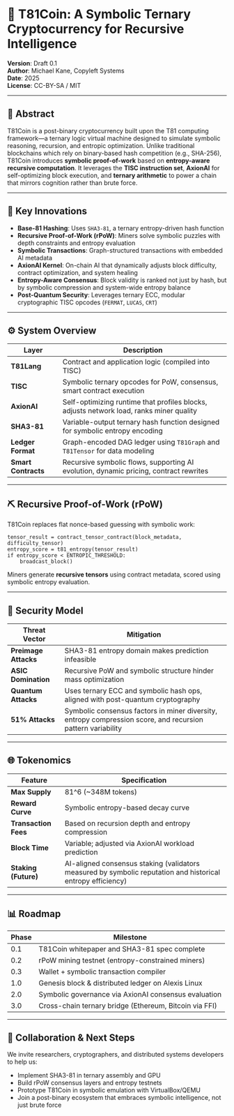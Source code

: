 # 🧠 T81Coin: A Symbolic Ternary Cryptocurrency for Recursive Intelligence

**Version**: Draft 0.1  
**Author**: Michael Kane, Copyleft Systems  
**Date**: 2025  
**License**: CC-BY-SA / MIT

---

## 📄 Abstract

T81Coin is a post-binary cryptocurrency built upon the T81 computing framework—a ternary logic virtual machine designed to simulate symbolic reasoning, recursion, and entropic optimization. Unlike traditional blockchains which rely on binary-based hash competition (e.g., SHA-256), T81Coin introduces **symbolic proof-of-work** based on **entropy-aware recursive computation**. It leverages the **TISC instruction set**, **AxionAI** for self-optimizing block execution, and **ternary arithmetic** to power a chain that mirrors cognition rather than brute force.

---

## 🔑 Key Innovations

- **Base-81 Hashing**: Uses `SHA3-81`, a ternary entropy-driven hash function  
- **Recursive Proof-of-Work (rPoW)**: Miners solve symbolic puzzles with depth constraints and entropy evaluation  
- **Symbolic Transactions**: Graph-structured transactions with embedded AI metadata  
- **AxionAI Kernel**: On-chain AI that dynamically adjusts block difficulty, contract optimization, and system healing  
- **Entropy-Aware Consensus**: Block validity is ranked not just by hash, but by symbolic compression and system-wide entropy balance  
- **Post-Quantum Security**: Leverages ternary ECC, modular cryptographic TISC opcodes (`FERMAT`, `LUCAS`, `CRT`)  

---

## ⚙️ System Overview

| Layer            | Description |
|------------------|-------------|
| **T81Lang**      | Contract and application logic (compiled into TISC) |
| **TISC**         | Symbolic ternary opcodes for PoW, consensus, smart contract execution |
| **AxionAI**      | Self-optimizing runtime that profiles blocks, adjusts network load, ranks miner quality |
| **SHA3-81**      | Variable-output ternary hash function designed for symbolic entropy encoding |
| **Ledger Format**| Graph-encoded DAG ledger using `T81Graph` and `T81Tensor` for data modeling |
| **Smart Contracts**| Recursive symbolic flows, supporting AI evolution, dynamic pricing, contract rewrites |

---

## ⛏️ Recursive Proof-of-Work (rPoW)

T81Coin replaces flat nonce-based guessing with symbolic work:

```t81
tensor_result = contract_tensor_contract(block_metadata, difficulty_tensor)
entropy_score = t81_entropy(tensor_result)
if entropy_score < ENTROPIC_THRESHOLD:
    broadcast_block()
```

Miners generate **recursive tensors** using contract metadata, scored using symbolic entropy evaluation.

---

## 🔐 Security Model

| Threat Vector            | Mitigation |
|--------------------------|------------|
| **Preimage Attacks**     | SHA3-81 entropy domain makes prediction infeasible |
| **ASIC Domination**      | Recursive PoW and symbolic structure hinder mass optimization |
| **Quantum Attacks**      | Uses ternary ECC and symbolic hash ops, aligned with post-quantum cryptography |
| **51% Attacks**          | Symbolic consensus factors in miner diversity, entropy compression score, and recursion pattern variability |

---

## 🌐 Tokenomics

| Feature | Specification |
|--------|----------------|
| **Max Supply** | 81^6 (~348M tokens) |
| **Reward Curve** | Symbolic entropy-based decay curve |
| **Transaction Fees** | Based on recursion depth and entropy compression |
| **Block Time** | Variable; adjusted via AxionAI workload prediction |
| **Staking (Future)** | AI-aligned consensus staking (validators measured by symbolic reputation and historical entropy efficiency) |

---

## 📊 Roadmap

| Phase | Milestone |
|-------|-----------|
| 0.1   | T81Coin whitepaper and SHA3-81 spec complete |
| 0.2   | rPoW mining testnet (entropy-constrained miners) |
| 0.3   | Wallet + symbolic transaction compiler |
| 1.0   | Genesis block & distributed ledger on Alexis Linux |
| 2.0   | Symbolic governance via AxionAI consensus evaluation |
| 3.0   | Cross-chain ternary bridge (Ethereum, Bitcoin via FFI) |

---

## 🤝 Collaboration & Next Steps

We invite researchers, cryptographers, and distributed systems developers to help us:
- Implement SHA3-81 in ternary assembly and GPU
- Build rPoW consensus layers and entropy testnets
- Prototype T81Coin in symbolic emulation with VirtualBox/QEMU
- Join a post-binary ecosystem that embraces symbolic intelligence, not just brute force
